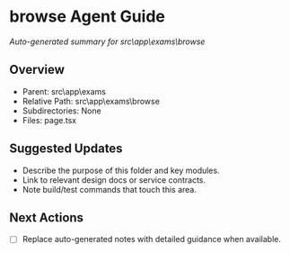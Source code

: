 ﻿# browse Agent Guide
*Auto-generated summary for src\app\exams\browse*

## Overview
- Parent: src\app\exams
- Relative Path: src\app\exams\browse
- Subdirectories: None
- Files: page.tsx

## Suggested Updates
- Describe the purpose of this folder and key modules.
- Link to relevant design docs or service contracts.
- Note build/test commands that touch this area.

## Next Actions
- [ ] Replace auto-generated notes with detailed guidance when available.
